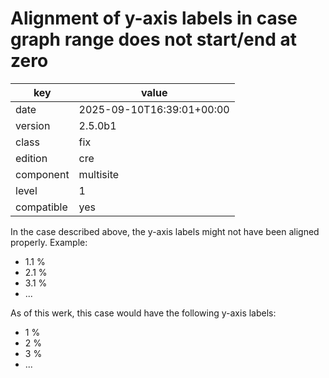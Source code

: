 [//]: # (werk v2)
# Alignment of y-axis labels in case graph range does not start/end at zero

key        | value
---------- | ---
date       | 2025-09-10T16:39:01+00:00
version    | 2.5.0b1
class      | fix
edition    | cre
component  | multisite
level      | 1
compatible | yes

In the case described above, the y-axis labels might not have been aligned properly.
Example:
- 1.1 %
- 2.1 %
- 3.1 %
- ...

As of this werk, this case would have the following y-axis labels:
- 1 %
- 2 %
- 3 %
- ...
